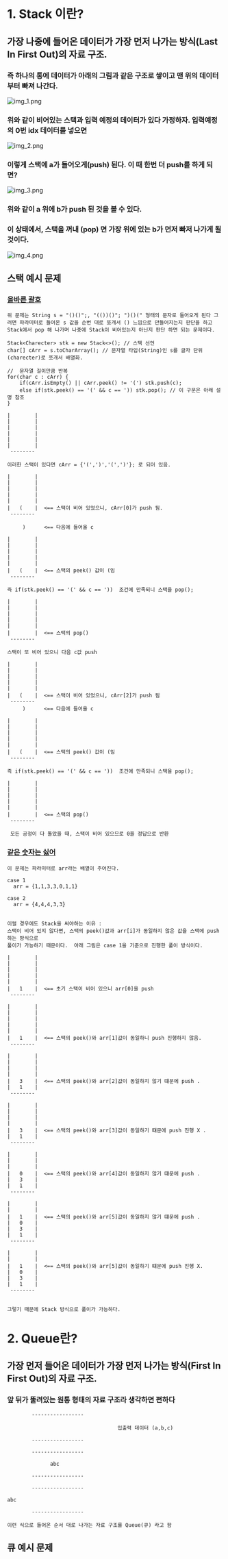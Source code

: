# 1.  Stack 이란? 
## 가장 나중에 들어온 데이터가 가장 먼저 나가는 방식(Last In First Out)의 자료 구조. 
### 즉 하나의 통에 데이터가 아래의 그림과 같은 구조로 쌓이고 맨 위의 데이터 부터 빠져 나간다. 
![img_1.png](img_1.png)

### 위와 같이 비어있는 스택과 입력 예정의 데이터가 있다 가정하자. 입력예정의 0번 idx 데이터를 넣으면
![img_2.png](img_2.png)

### 이렇게 스택에 a가 들어오게(push) 된다. 이 때 한번 더 push를 하게 되면? 
![img_3.png](img_3.png)
### 위와 같이 a 위에 b가 push 된 것을 볼 수 있다. 

### 이 상태에서, 스택을 꺼내 (pop) 면 가장 위에 있는 b가 먼저 빠저 나가게 될 것이다. 
![img_4.png](img_4.png)

## 스택 예시 문제 
### [올바른 괄호](https://school.programmers.co.kr/learn/courses/30/lessons/12909)

`위 문제는 String s = "()()";, "(())()"; ")()(" 형태의 문자로 들어오게 된다
그러면 파라미터로 들어온 s 값을 순번 대로 쪼개서 () 느낌으로 만들어지는지 판단을 하고
Stack에서 pop 해 나가며 나중에 Stack이 비어있는지 아닌지 판단 하면 되는 문제이다. 
`
<br>

```
Stack<Charecter> stk = new Stack<>(); // 스택 선언 
char[] cArr = s.toCharArray(); // 문자열 타입(String)인 s를 글자 단위(charecter)로 쪼개서 배열화.

//  문자열 길이만큼 반복 
for(char c : cArr) {
    if(cArr.isEmpty() || cArr.peek() != '(') stk.push(c); 
    else if(stk.peek() == '(' && c == ')) stk.pop(); // 이 구문은 아래 설명 참조 
}

|        |
|        |
|        |
|        |
|        |
|        |
 --------

이러한 스택이 있다면 cArr = {'(',')','(',')'}; 로 되어 있음. 

|        |
|        |
|        |
|        |
|        |
|   (    |  <== 스택이 비어 있었으니, cArr[0]가 push 됨. 
 --------

     )      <== 다음에 들어올 c

|        |
|        |
|        |
|        |
|        |
|   (    |  <== 스택의 peek() 값이 (임 
 --------

즉 if(stk.peek() == '(' && c == '))  조건에 만족되니 스택을 pop(); 

|        |
|        |
|        |
|        |
|        |
|        |  <== 스택의 pop() 
 --------

스택이 또 비어 있으니 다음 c값 push 

|        |
|        |
|        |
|        |
|        |
|   (    |  <== 스택이 비어 있었으니, cArr[2]가 push 됨 
 --------
     )      <== 다음에 들어올 c

|        |
|        |
|        |
|        |
|        |
|   (    |  <== 스택의 peek() 값이 (임 
 --------

즉 if(stk.peek() == '(' && c == '))  조건에 만족되니 스택을 pop(); 

|        |
|        |
|        |
|        |
|        |
|        |  <== 스택의 pop() 
 --------
 
 모든 공정이 다 돌았을 때, 스택이 비어 있으므로 0을 정답으로 반환
```

### [같은 숫자는 싫어](https://school.programmers.co.kr/learn/courses/30/lessons/12906?language=java)

```
이 문제는 파라미터로 arr라는 배열이 주어진다. 

case 1 
  arr = {1,1,3,3,0,1,1}
  
case 2
  arr = {4,4,4,3,3}


이럴 경우에도 Stack을 써야하는 이유 :
스택이 비어 있지 않다면, 스택의 peek()값과 arr[i]가 동일하지 않은 값을 스택에 push 하는 방식으로 
풀이가 가능하기 때문이다.  아래 그림은 case 1을 기준으로 진행한 풀이 방식이다. 

|        |
|        |
|        |
|        |
|        |
|   1    |  <== 초기 스택이 비어 있으니 arr[0]을 push   
 --------
 
|        |
|        |
|        |
|        |
|        |
|   1    |  <== 스택의 peek()와 arr[1]값이 동일하니 push 진행하지 않음.  
 --------

|        |
|        |
|        |
|        |
|   3    |  <== 스택의 peek()와 arr[2]값이 동일하지 않기 떄문에 push .
|   1    |  
 --------
 
|        |
|        |
|        |
|        |
|   3    |  <== 스택의 peek()와 arr[3]값이 동일하기 떄문에 push 진행 X .
|   1    |  
 --------
 
|        |
|        |
|        |
|   0    |  <== 스택의 peek()와 arr[4]값이 동일하지 않기 떄문에 push .
|   3    |
|   1    |  
 --------
 
|        |
|        |
|   1    |  <== 스택의 peek()와 arr[5]값이 동일하지 않기 떄문에 push .
|   0    |
|   3    |
|   1    |  
 --------

|        |
|        |
|   1    |  <== 스택의 peek()와 arr[5]값이 동일하기 떄문에 push 진행 X.
|   0    |
|   3    |
|   1    |  
 --------


그렇기 때문에 Stack 방식으로 풀이가 가능하다. 
```

# 2.  Queue란? 
## 가장 먼저 들어온 데이터가 가장 먼저 나가는 방식(First In First Out)의 자료 구조.
### 앞 뒤가 뚤려있는 원통 형태의 자료 구조라 생각하면 편하다 

```
        -----------------
        
                                    입출력 데이터 (a,b,c)
        
        -----------------

        -----------------
        
              abc                   
        
        -----------------

        -----------------
        
abc                             
        
        -----------------

이런 식으로 들어온 순서 대로 나가는 자료 구조를 Queue(큐) 라고 함 

```

## 큐 예시 문제
